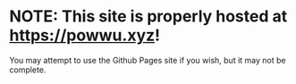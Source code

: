 # NOTE: This site is properly hosted at https://powwu.xyz!

You may attempt to use the Github Pages site if you wish, but it may not be complete.
